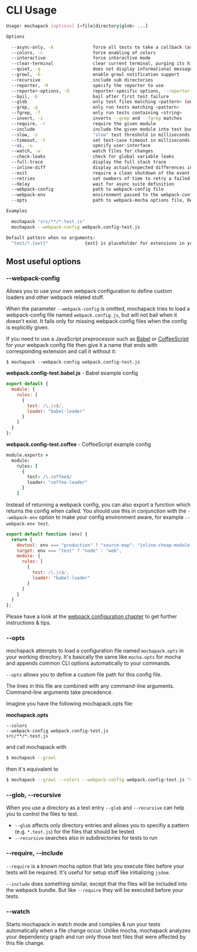 # CLI Usage


```bash
Usage: mochapack [options] [<file|directory|glob> ...]

Options

  --async-only, -A               force all tests to take a callback (async) or return a promise
  --colors, -c                   force enabling of colors
  --interactive                  force interactive mode
  --clear-terminal               clear current terminal, purging its histroy
  --quiet, -q                    does not display informational messages
  --growl, -G                    enable growl notification support
  --recursive                    include sub directories
  --reporter, -R                 specify the reporter to use
  --reporter-options, -O         reporter-specific options, --reporter-options <k=v,k2=v2,...>
  --bail, -b                     bail after first test failure
  --glob                         only test files matching <pattern> (only valid for directory entry)
  --grep, -g                     only run tests matching <pattern>
  --fgrep, -f                    only run tests containing <string>
  --invert, -i                   inverts --grep and --fgrep matches
  --require, -r                  require the given module
  --include                      include the given module into test bundle
  --slow, -s                     "slow" test threshold in milliseconds
  --timeout, -t                  set test-case timeout in milliseconds
  --ui, -u                       specify user-interface
  --watch, -w                    watch files for changes
  --check-leaks                  check for global variable leaks
  --full-trace                   display the full stack trace
  --inline-diff                  display actual/expected differences inline within each string
  --exit                         require a clean shutdown of the event loop: mocha will not call process
  --retries                      set numbers of time to retry a failed test case
  --delay                        wait for async suite definition
  --webpack-config               path to webpack-config file
  --webpack-env                  environment passed to the webpack-config, when it is a function
  --opts                         path to webpack-mocha options file, Default cwd/mochapack.opts

Examples

  mochapack "src/**/*.test.js"
  mochapack --webpack-config webpack.config-test.js

Default pattern when no arguments:
  "test/*.{ext}"              {ext} is placeholder for extensions in your webpack config via 'resolve.extensions'. Fallbacks to '.js'

```


## Most useful options

### --webpack-config

Allows you to use your own webpack configuration to define custom loaders and other webpack related stuff.

When the parameter `--webpack-config` is omitted, mochapack tries to load a webpack-config file named `webpack.config.js`, but will not bail when it doesn't exist.
It fails only for missing webpack config files when the config is explicitly given.


If you need to use a JavaScript preprocessor such as [Babel](https://babeljs.io/) or [CoffeeScript](http://coffeescript.org/)
for your webpack config file then give it a name that ends with corresponding extension and call it without it:

`$ mochapack --webpack-config webpack.config-test.js`

**webpack.config-test.babel.js** - Babel example config
```javascript
export default {
  module: {
    rules: [
      {
        test: /\.js$/,
        loader: "babel-loader"
      }
    ]
  }
};
```

**webpack.config-test.coffee** - CoffeeScript example config
```coffeescript
module.exports =
  module:
    rules: [
      {
        test: /\.coffee$/
        loader: "coffee-loader"
      }
    ]
```

Instead of returning a webpack config, you can also export a function which returns the config when called. You should use this in conjunction with the `--webpack-env` option to make your config environment aware, for example `--webpack-env test`.

```javascript
export default function (env) {
  return {
    devtool: env === "production" ? "source-map": "inline-cheap-module-source-map",
    target: env === "test" ? "node" : "web",
    module: {
      rules: [
        {
          test: /\.js$/,
          loader: "babel-loader"
        }
      ]
    }
  }
};
```

Please have a look at the [webpack configuration chapter](./webpack-configuration.md) to get further instructions & tips.

### --opts

mochapack attempts to load a configuration file named `mochapack.opts` in your working directory. It's basically the same like `mocha.opts` for mocha and appends common CLI options automatically to your commands.

`--opts` allows you to define a custom file path for this config file.

The lines in this file are combined with any command-line arguments. Command-line arguments take precedence.

Imagine you have the following mochapack.opts file:

**mochapack.opts**
```
--colors
--webpack-config webpack.config-test.js
src/**/*.test.js
```

and call mochapack with
```bash
$ mochapack --growl
```

then it's equivalent to

```bash
$ mochapack --growl --colors --webpack-config webpack.config-test.js "src/**/*.test.js"
```

### --glob, --recursive

When you use a directory as a test entry `--glob` and `--recursive` can help you to control the files to test.

- `--glob` affects only directory entries and allows you to specifiy a pattern (e.g. `*.test.js`) for the files that should be tested
- `--recursive` searches also in subdirectories for tests to run


### --require, --include

`--require` is a known mocha option that lets you execute files before your tests will be required.
It's useful for setup stuff like initializing `jsdom`.

`--include` does something similar, except that the files will be included into the webpack bundle.
But like `--require` they will be executed before your tests.


### --watch

Starts mochapack in watch mode and compiles & run your tests automatically when a file change occur.
Unlike mocha, mochapack analyzes your dependency graph and run only those test files that were affected by this file change.

